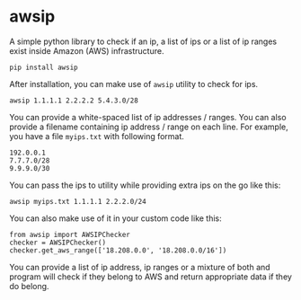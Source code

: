 # awsip

A simple python library to check if an ip, a list of ips or a list of ip ranges
exist inside Amazon (AWS) infrastructure.
```
pip install awsip
```
After installation, you can make use of `awsip` utility to check for ips.
```
awsip 1.1.1.1 2.2.2.2 5.4.3.0/28
```
You can provide a white-spaced list of ip addresses / ranges. You can also provide a filename containing ip address / range on each line. For example, you have a file `myips.txt` with following format.
```
192.0.0.1
7.7.7.0/28
9.9.9.0/30
```
You can pass the ips to utility while providing extra ips on the go like this:
```
awsip myips.txt 1.1.1.1 2.2.2.0/24
```
You can also make use of it in your custom code like this:
```
from awsip import AWSIPChecker
checker = AWSIPChecker()
checker.get_aws_range(['18.208.0.0', '18.208.0.0/16'])
```
You can provide a list of ip address, ip ranges or a mixture of both and program will check if they belong to AWS and return appropriate data if they do belong.